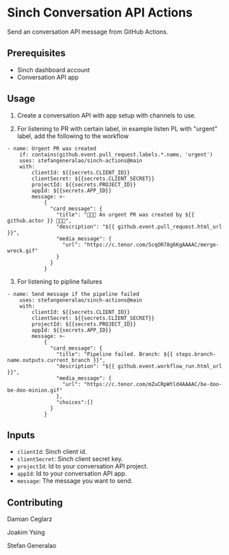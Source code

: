 # Sinch Conversation API Actions
Send an conversation API message from GitHub Actions.

## Prerequisites
- Sinch dashboard account
- Conversation API app


## Usage
1. Create a conversation API with app setup with channels to use.

2. For listening to PR with certain label, in example listen PL with "urgent" label, add the following to the workflow
```
- name: Urgent PR was created
    if: contains(github.event.pull_request.labels.*.name, 'urgent')
    uses: stefangeneralao/sinch-actions@main
    with:
        clientId: ${{secrets.CLIENT_ID}}
        clientSecret: ${{secrets.CLIENT_SECRET}}
        projectId: ${{secrets.PROJECT_ID}}
        appId: ${{secrets.APP_ID}}
        message: >-
            {
              "card_message": {
                "title": "🚨🚨🚨 An urgent PR was created by ${{ github.actor }} 🚨🚨🚨",
                "description": "${{ github.event.pull_request.html_url }}",
                "media_message": {
                  "url": "https://c.tenor.com/ScqOR78g6KgAAAAC/merge-wreck.gif"
                }
              }
            }
```

3. For listening to pipline failures
```
- name: Send message if the pipeline failed
    uses: stefangeneralao/sinch-actions@main
    with:
        clientId: ${{secrets.CLIENT_ID}}
        clientSecret: ${{secrets.CLIENT_SECRET}}
        projectId: ${{secrets.PROJECT_ID}}
        appId: ${{secrets.APP_ID}}
        message: >-
            {
              "card_message": {
                "title": "Pipeline failed. Branch: ${{ steps.branch-name.outputs.current_branch }}",
                "description": "${{ github.event.workflow_run.html_url }}",
                "media_message": {
                  "url": "https://c.tenor.com/mZuCRpWtld4AAAAC/be-doo-be-doo-minion.gif"
                },
                "choices":[]
              }
            }
```


## Inputs
- `clientId`: Sinch client id.
- `clientSecret`: Sinch client secret key.
- `projectId`: Id to your conversation API project.
- `appId`: Id to your conversation API app.
- `message`: The message you want to send.

## Contributing
Damian Ceglarz

Joakim Ysing

Stefan Generalao
